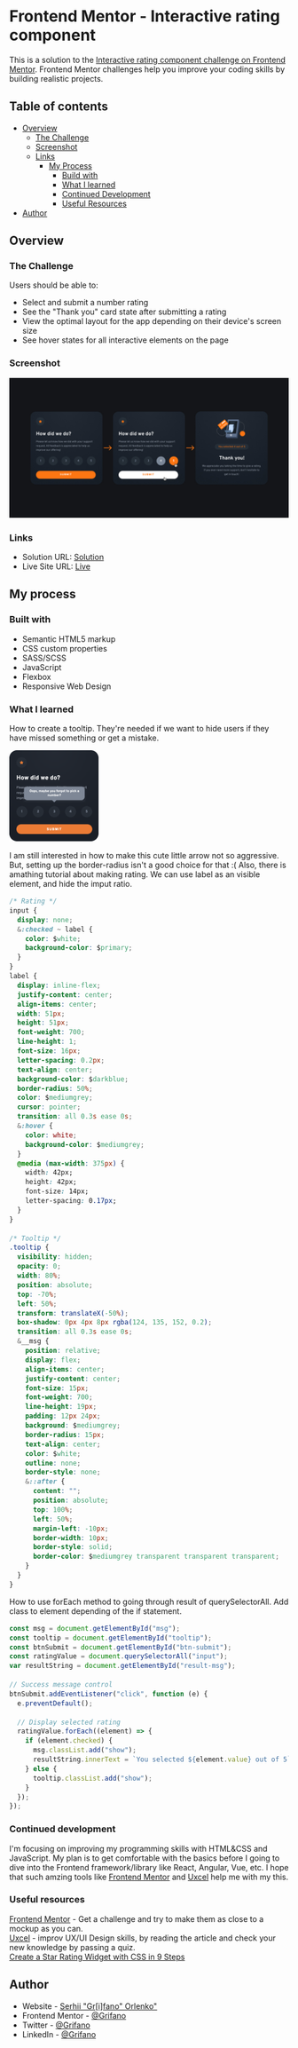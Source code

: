 # Frontend Mentor - Interactive rating component

This is a solution to the [Interactive rating component challenge on Frontend Mentor](https://www.frontendmentor.io/challenges/interactive-rating-component-koxpeBUmI).
Frontend Mentor challenges help you improve your coding skills by building realistic projects.

## Table of contents

- [Overview](#overview)
  - [The Challenge](#the-challenge)
  - [Screenshot](#screenshot)
  - [Links](#links)
    - [My Process](#my-process)
      - [Build with](#built-with)
      - [What I learned](#what-i-learned)
      - [Continued Development](#continued-development)
      - [Useful Resources](#useful-resources)
- [Author](#author)
<!-- - [Acknowledgments](#acknowledgments) -->

## Overview

### The Challenge

Users should be able to:

- Select and submit a number rating
- See the "Thank you" card state after submitting a rating
- View the optimal layout for the app depending on their device's screen size
- See hover states for all interactive elements on the page

### Screenshot

![](./images/ScreenShot.jpg)

### Links

- Solution URL: [Solution](https://www.frontendmentor.io/solutions/responsive-web-design-rating-component-using-scss-flex-javascript-BJJWQVhI5)
- Live Site URL: [Live](https://grifano.github.io/FM__Interactive-rating-component/)

## My process

### Built with

- Semantic HTML5 markup
- CSS custom properties
- SASS/SCSS
- JavaScript
- Flexbox
- Responsive Web Design

### What I learned

How to create a tooltip. They're needed if we want to hide users if they have missed something or get a mistake.

![](./images/tooltip.png)

I am still interested in how to make this cute little arrow not so aggressive. But, setting up the border-radius isn't a good choice for that :(
Also, there is amathing tutorial about making rating. We can use label as an visible element, and hide the imput ratio.

```css
/* Rating */
input {
  display: none;
  &:checked ~ label {
    color: $white;
    background-color: $primary;
  }
}
label {
  display: inline-flex;
  justify-content: center;
  align-items: center;
  width: 51px;
  height: 51px;
  font-weight: 700;
  line-height: 1;
  font-size: 16px;
  letter-spacing: 0.2px;
  text-align: center;
  background-color: $darkblue;
  border-radius: 50%;
  color: $mediumgrey;
  cursor: pointer;
  transition: all 0.3s ease 0s;
  &:hover {
    color: white;
    background-color: $mediumgrey;
  }
  @media (max-width: 375px) {
    width: 42px;
    height: 42px;
    font-size: 14px;
    letter-spacing: 0.17px;
  }
}

/* Tooltip */
.tooltip {
  visibility: hidden;
  opacity: 0;
  width: 80%;
  position: absolute;
  top: -70%;
  left: 50%;
  transform: translateX(-50%);
  box-shadow: 0px 4px 8px rgba(124, 135, 152, 0.2);
  transition: all 0.3s ease 0s;
  &__msg {
    position: relative;
    display: flex;
    align-items: center;
    justify-content: center;
    font-size: 15px;
    font-weight: 700;
    line-height: 19px;
    padding: 12px 24px;
    background: $mediumgrey;
    border-radius: 15px;
    text-align: center;
    color: $white;
    outline: none;
    border-style: none;
    &::after {
      content: "";
      position: absolute;
      top: 100%;
      left: 50%;
      margin-left: -10px;
      border-width: 10px;
      border-style: solid;
      border-color: $mediumgrey transparent transparent transparent;
    }
  }
}
```

How to use forEach method to going through result of querySelectorAll. Add class to element depending of the if statement.

```js
const msg = document.getElementById("msg");
const tooltip = document.getElementById("tooltip");
const btnSubmit = document.getElementById("btn-submit");
const ratingValue = document.querySelectorAll("input");
var resultString = document.getElementById("result-msg");

// Success message control
btnSubmit.addEventListener("click", function (e) {
  e.preventDefault();

  // Display selected rating
  ratingValue.forEach((element) => {
    if (element.checked) {
      msg.classList.add("show");
      resultString.innerText = `You selected ${element.value} out of 5`;
    } else {
      tooltip.classList.add("show");
    }
  });
});
```

### Continued development

I'm focusing on improving my programming skills with HTML&CSS and JavaScript. My plan is to get comfortable with the basics before I going to dive into the Frontend framework/library like React, Angular, Vue, etc.
I hope that such amzing tools like [Frontend Mentor](https://www.frontendmentor.io/) and [Uxcel](https://uxcel.com?invite=EE4PBID94EEH) help me with my this.

### Useful resources

[Frontend Mentor](https://www.frontendmentor.io/) - Get a challenge and try to make them as close to a mockup as you can.  
[Uxcel](https://uxcel.com?invite=EE4PBID94EEH) - improv UX/UI Design skills, by reading the article and check your new knowledge by passing a quiz.  
[Create a Star Rating Widget with CSS in 9 Steps](https://medium.com/codex/create-a-star-rating-widget-with-css-in-9-steps-fe323352dba4)

## Author

- Website - [Serhii "Gr[i]fano" Orlenko"](https://grifano.webflow.io/)
- Frontend Mentor - [@Grifano](https://www.frontendmentor.io/profile/Grifano)
- Twitter - [@Grifano](https://twitter.com/OrlenkoSerhii)
- LinkedIn - [@Grifano](https://www.linkedin.com/in/serhii-orlenko-44aaa4a3/)

<!-- ## Acknowledgments -->
